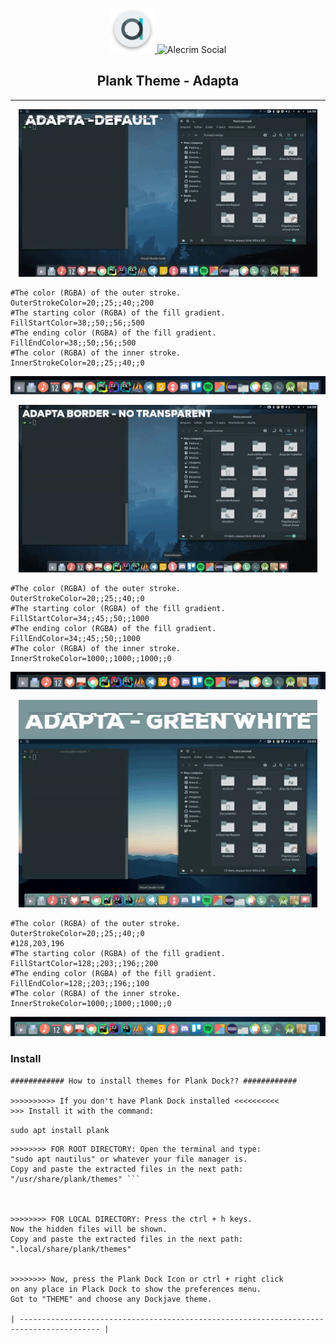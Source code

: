 <p align="center">
  <a href="http://serverboladao.eu5.org/">
    <img src="https://raw.githubusercontent.com/adapta-project/adapta-github-resources/master/images/logo_thumb.png" alt="Alecrim Social" width=72 height=72>
  </a>
<img src="https://launchpadlibrarian.net/142764440/plank-64.png" alt="Alecrim Social" width=72 height=72>
  </a>
  
  <h2 align="center">Plank Theme - Adapta</h2>
  
-----
<p align="center">
  
  <img src="amostra/default.gif">
  
</p>

```
#The color (RGBA) of the outer stroke.
OuterStrokeColor=20;;25;;40;;200
#The starting color (RGBA) of the fill gradient.
FillStartColor=38;;50;;56;;500
#The ending color (RGBA) of the fill gradient.
FillEndColor=38;;50;;56;;500
#The color (RGBA) of the inner stroke.
InnerStrokeColor=20;;25;;40;;0

```
<p align="center">
  
  <img src="amostra/default.png">
  
</p>




<p align="center">
  
  <img src="amostra/border.gif">
  
</p>

```
#The color (RGBA) of the outer stroke.
OuterStrokeColor=20;;25;;40;;0
#The starting color (RGBA) of the fill gradient.
FillStartColor=34;;45;;50;;1000
#The ending color (RGBA) of the fill gradient.
FillEndColor=34;;45;;50;;1000
#The color (RGBA) of the inner stroke.
InnerStrokeColor=1000;;1000;;1000;;0

```
<p align="center">
  
  <img src="amostra/border.png">
  
</p>





<p align="center">
  
  <img src="amostra/greenwhite.gif">
  
</p>

```
#The color (RGBA) of the outer stroke.
OuterStrokeColor=20;;25;;40;;0
#128,203,196
#The starting color (RGBA) of the fill gradient.
FillStartColor=128;;203;;196;;200
#The ending color (RGBA) of the fill gradient.
FillEndColor=128;;203;;196;;100
#The color (RGBA) of the inner stroke.
InnerStrokeColor=1000;;1000;;1000;;0
```
<p align="center">
  
  <img src="amostra/greenwhite.png">
  
</p>



### Install

```
############ How to install themes for Plank Dock?? ############

>>>>>>>>>> If you don't have Plank Dock installed <<<<<<<<<< 
>>> Install it with the command:
```
`sudo apt install plank`

```
>>>>>>>> FOR ROOT DIRECTORY: Open the terminal and type: 
"sudo apt nautilus" or whatever your file manager is.
Copy and paste the extracted files in the next path: 
"/usr/share/plank/themes" ```



>>>>>>>> FOR LOCAL DIRECTORY: Press the ctrl + h keys.
Now the hidden files will be shown. 
Copy and paste the extracted files in the next path:
".local/share/plank/themes"


>>>>>>>> Now, press the Plank Dock Icon or ctrl + right click
on any place in Plack Dock to show the preferences menu. 
Got to "THEME" and choose any Dockjave theme.

| ---------------------------------------------------------------------------------------- |
```
  
  






